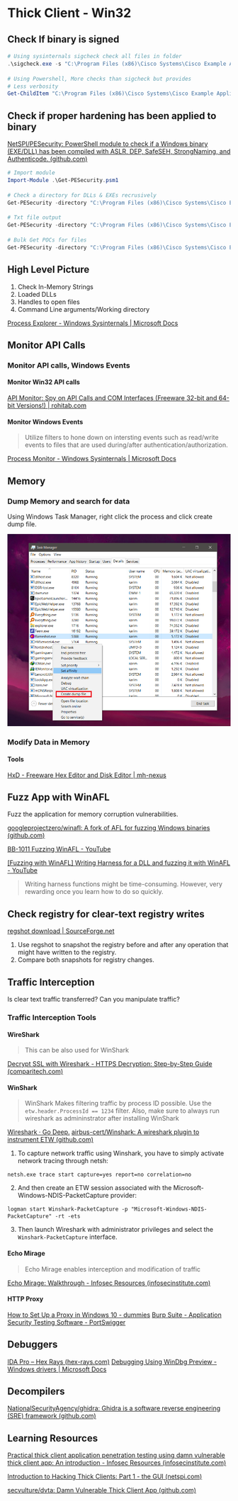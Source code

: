 # Thick Client - Win32
## Check If binary is signed
```powershell
# Using sysinternals sigcheck check all files in folder
.\sigcheck.exe -s "C:\Program Files (x86)\Cisco Systems\Cisco Example Application" > 'C:\work\telecom\Cisco Example Application\sigcheck.txt'

# Using Powershell, More checks than sigcheck but provides 
# Less verbosity
Get-ChildItem "C:\Program Files (x86)\Cisco Systems\Cisco Example Application" -Recurse | ForEach-object {Get-AuthenticodeSignature $_.FullName -erroraction 'silentlycontinue'} | Where-Object {$_.status -ne "Valid" -and $_.status -ne "UnknownError"} | fl *
```

## Check if proper hardening has been applied to binary
[NetSPI/PESecurity: PowerShell module to check if a Windows binary (EXE/DLL) has been compiled with ASLR, DEP, SafeSEH, StrongNaming, and Authenticode. (github.com)](https://github.com/NetSPI/PESecurity)
```powershell
# Import module
Import-Module .\Get-PESecurity.psm1

# Check a directory for DLLs & EXEs recrusively 
Get-PESecurity -directory "C:\Program Files (x86)\Cisco Systems\Cisco Example Application"  -recursive | Export-Csv PESecurity.csv

# Txt file output
Get-PESecurity -directory "C:\Program Files (x86)\Cisco Systems\Cisco Example Application"  -recursive > .\PESecurity.txt

# Bulk Get POCs for files
Get-PESecurity -directory "C:\Program Files (x86)\Cisco Systems\Cisco Example Application"  -Recursive | Where-Object {$_.ControlFlowGuard -ne "True" } | ForEach-Object {write-output $_.FileName} > 'C:\work\telecom\Cisco Example Application\ControlFlowGuardModules.txt'
```

## High Level Picture
1. Check In-Memory Strings
2.  Loaded DLLs
3.  Handles to open files
4.  Command Line arguments/Working directory

[Process Explorer - Windows Sysinternals | Microsoft Docs](https://docs.microsoft.com/en-us/sysinternals/downloads/process-explorer)


## Monitor API Calls
### Monitor API calls,  Windows Events
#### Monitor Win32 API calls
[API Monitor: Spy on API Calls and COM Interfaces (Freeware 32-bit and 64-bit Versions!) | rohitab.com](http://www.rohitab.com/apimonitor)

#### Monitor Windows Events
> Utilize filters to hone down on intersting events such as read/write events to files that are used during/after authentication/authorization.

[Process Monitor - Windows Sysinternals | Microsoft Docs](https://docs.microsoft.com/en-us/sysinternals/downloads/procmon)

## Memory
### Dump Memory and search for data
Using Windows Task Manager, right click the process and click create dump file.

![Pasted image 20210914115012.png](/Screenshots/Pasted%20image%2020210914115012.png)

### Modify Data in Memory
#### Tools
[HxD - Freeware Hex Editor and Disk Editor | mh-nexus](https://mh-nexus.de/en/hxd/)


## Fuzz App with WinAFL
Fuzz the application  for memory corruption vulnerabilities.

[googleprojectzero/winafl: A fork of AFL for fuzzing Windows binaries (github.com)](https://github.com/googleprojectzero/winafl)

[BB-1011 Fuzzing WinAFL - YouTube](https://www.youtube.com/watch?v=m7tJkeW6H58)

[[Fuzzing with WinAFL] Writing Harness for a DLL and fuzzing it with WinAFL - YouTube](https://www.youtube.com/watch?v=XeN3M0sK9GA)

> Writing harness functions might be time-consuming. However, very rewarding once you learn how to do so quickly.

## Check registry for clear-text registry writes
[regshot download | SourceForge.net](https://sourceforge.net/projects/regshot/)
1. Use regshot to snapshot the registry before and after any operation that might have written to the registry.
2. Compare both snapshots for registry changes.

## Traffic Interception
Is clear text traffic transferred?
Can you manipulate traffic?

### Traffic Interception Tools
#### WireShark 
> This can be also used for WinShark

[Decrypt SSL with Wireshark - HTTPS Decryption: Step-by-Step Guide (comparitech.com)](https://www.comparitech.com/net-admin/decrypt-ssl-with-wireshark/)

#### WinShark
> WinShark Makes filtering traffic by process ID possible. Use the `etw.header.ProcessId == 1234` filter. Also, make sure to always run wireshark as admininstrator after installing WinShark

[Wireshark · Go Deep.](https://www.wireshark.org/)
[airbus-cert/Winshark: A wireshark plugin to instrument ETW (github.com)](https://github.com/airbus-cert/Winshark)

1. To capture network traffic using Winshark, you have to simply activate network tracing through netsh:
```batch
netsh.exe trace start capture=yes report=no correlation=no
```

2. And then create an ETW session associated with the Microsoft-Windows-NDIS-PacketCapture provider:
```batch
logman start Winshark-PacketCapture -p "Microsoft-Windows-NDIS-PacketCapture" -rt -ets
```

3. Then launch Wireshark with administrator privileges and select the `Winshark-PacketCapture` interface.

#### Echo Mirage
> Echo Mirage enables interception and modification of traffic

[Echo Mirage: Walkthrough - Infosec Resources (infosecinstitute.com)](https://resources.infosecinstitute.com/topic/echo-mirage-walkthrough/)

#### HTTP Proxy
[How to Set Up a Proxy in Windows 10 - dummies](https://www.dummies.com/computers/operating-systems/windows-10/how-to-set-up-a-proxy-in-windows-10/)
[Burp Suite - Application Security Testing Software - PortSwigger](https://portswigger.net/burp)

## Debuggers
[IDA Pro – Hex Rays (hex-rays.com)](https://hex-rays.com/ida-pro/)
[Debugging Using WinDbg Preview - Windows drivers | Microsoft Docs](https://docs.microsoft.com/en-us/windows-hardware/drivers/debugger/debugging-using-windbg-preview#:~:text=WinDbg%20Preview%20is%20the%20latest,data%20model%20front%20and%20center.)

## Decompilers
[NationalSecurityAgency/ghidra: Ghidra is a software reverse engineering (SRE) framework (github.com)](https://github.com/NationalSecurityAgency/ghidra)

## Learning Resources
[Practical thick client application penetration testing using damn vulnerable thick client app: An introduction - Infosec Resources (infosecinstitute.com)](https://resources.infosecinstitute.com/topic/practical-thick-client-application-penetration-testing-using-damn-vulnerable-thick-client-app-part-1/)

[Introduction to Hacking Thick Clients: Part 1 - the GUI (netspi.com)](https://www.netspi.com/blog/technical/thick-application-penetration-testing/introduction-to-hacking-thick-clients-part-1-the-gui/)

[secvulture/dvta: Damn Vulnerable Thick Client App (github.com)](https://github.com/secvulture/dvta)